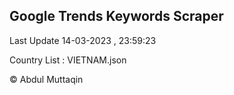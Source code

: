 

## Google Trends Keywords Scraper 
 
Last Update 14-03-2023 , 23:59:23

Country List :
VIETNAM.json



© Abdul Muttaqin 
